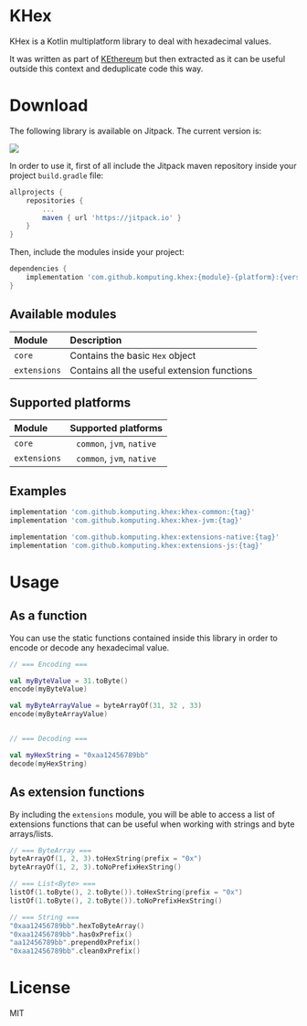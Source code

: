 # KHex
KHex is a Kotlin multiplatform library to deal with hexadecimal values.

It was written as part of [KEthereum](https://github.com/komputing/KEthereum) but then extracted as it can be useful 
outside this context and deduplicate code this way.

# Download
The following library is available on Jitpack. The current version is: 

[![](https://jitpack.io/v/komputing/KHex.svg)](https://jitpack.io/#komputing/KHex)

In order to use it, first of all include the Jitpack maven repository inside your project `build.gradle` file: 

```groovy
allprojects {
    repositories {
        ...
        maven { url 'https://jitpack.io' }
    }
}
```

Then, include the modules inside your project: 

```groovy
dependencies {
    implementation 'com.github.komputing.khex:{module}-{platform}:{version}'
}
```

## Available modules
| Module | Description | 
| :----- | :---------- |
| `core` | Contains the basic `Hex` object |
| `extensions` | Contains all the useful extension functions |

## Supported platforms
| Module | Supported platforms |
| :------- | :-------: |
| `core` | `common`, `jvm`, `native` |
| `extensions` | `common`, `jvm`, `native` | 


## Examples
```groovy
implementation 'com.github.komputing.khex:khex-common:{tag}'
implementation 'com.github.komputing.khex:khex-jvm:{tag}'

implementation 'com.github.komputing.khex:extensions-native:{tag}'
implementation 'com.github.komputing.khex:extensions-js:{tag}'
```

# Usage
## As a function
You can use the static functions contained inside this library in order to encode or decode any hexadecimal value.
 
```kotlin
// === Encoding ===

val myByteValue = 31.toByte()
encode(myByteValue)

val myByteArrayValue = byteArrayOf(31, 32 , 33)
encode(myByteArrayValue)


// === Decoding ===

val myHexString = "0xaa12456789bb"
decode(myHexString)
```

## As extension functions
By including the `extensions` module, you will be able to access a list of extensions functions that can be useful when 
working with strings and byte arrays/lists.

```kotlin
// === ByteArray ===
byteArrayOf(1, 2, 3).toHexString(prefix = "0x")
byteArrayOf(1, 2, 3).toNoPrefixHexString()

// === List<Byte> ===
listOf(1.toByte(), 2.toByte()).toHexString(prefix = "0x")
listOf(1.toByte(), 2.toByte()).toNoPrefixHexString()

// === String ===
"0xaa12456789bb".hexToByteArray()
"0xaa12456789bb".has0xPrefix()
"aa12456789bb".prepend0xPrefix()
"0xaa12456789bb".clean0xPrefix()

```  

# License
MIT
